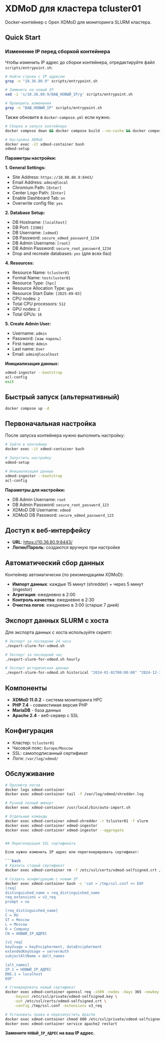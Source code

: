 # XDMoD для кластера tcluster01

Docker-контейнер с Open XDMoD для мониторинга SLURM кластера.

## Quick Start
### Изменение IP перед сборкой контейнера

Чтобы изменить IP адрес до сборки контейнера, отредактируйте файл `scripts/entrypoint.sh`:

```bash
# Найти строки с IP адресом
grep -n "10.36.80.9" scripts/entrypoint.sh

# Заменить на новый IP
sed -i 's/10.36.80.9/ВАШ_НОВЫЙ_IP/g' scripts/entrypoint.sh

# Проверить изменения
grep -n "ВАШ_НОВЫЙ_IP" scripts/entrypoint.sh
```

Также обновите в `docker-compose.yml` если нужно.

```bash
# Сборка и запуск контейнера
docker compose down && docker compose build --no-cache && docker compose up -d

# Настройка XDMoD
docker exec -it xdmod-container bash
xdmod-setup
```

**Параметры настройки:**

**1. General Settings:**
- Site Address: `https://10.00.80.9:8443/`
- Email Address: `admin@local`
- Chromium Path: `[Enter]`
- Center Logo Path: `[Enter]`
- Enable Dashboard Tab: `on`
- Overwrite config file: `yes`

**2. Database Setup:**
- DB Hostname: `[localhost]`
- DB Port: `[3306]`
- DB Username: `[xdmod]`
- DB Password: `secure_xdmod_password_1234`
- DB Admin Username: `[root]`
- DB Admin Password: `secure_root_password_1234`
- Drop and recreate databases: `yes` (для всех баз)

**4. Resources:**
- Resource Name: `tcluster01`
- Formal Name: `testcluster01`
- Resource Type: `[hpc]`
- Resource Allocation Type: `gpu`
- Resource Start Date: `[2025-09-03]`
- CPU nodes: `2`
- Total CPU processors: `512`
- GPU nodes: `2`
- Total GPUs: `16`

**5. Create Admin User:**
- Username: `admin`
- Password: `[ваш пароль]`
- First name: `Admin`
- Last name: `User`
- Email: `admin@localhost`

**Инициализация данных:**
```bash
xdmod-ingestor --bootstrap
acl-config
exit
```

## Быстрый запуск (альтернативный)

```bash
docker compose up -d
```

## Первоначальная настройка

После запуска контейнера нужно выполнить настройку:

```bash
# Зайти в контейнер
docker exec -it xdmod-container bash

# Запустить настройку
xdmod-setup

# Инициализация данных
xdmod-ingestor --bootstrap
acl-config
```

**Параметры для настройки:**
- DB Admin Username: `root`
- DB Admin Password: `secure_root_password_123`
- XDMoD DB Username: `xdmod`
- XDMoD DB Password: `secure_xdmod_password_123`

## Доступ к веб-интерфейсу

- **URL**: https://10.36.80.9:8443/
- **Логин/Пароль**: создаются вручную при настройке

## Автоматический сбор данных

Контейнер автоматически (по рекомендациям XDMoD):
- **Импорт данных**: каждые 15 минут (shredder) + через 5 минут (ingestor)
- **Агрегация**: ежедневно в 2:00
- **Контроль качества**: ежедневно в 2:30
- **Очистка логов**: ежедневно в 3:00 (старше 7 дней)

## Экспорт данных SLURM с хоста

Для экспорта данных с хоста используйте скрипт:

```bash
# Экспорт за последние 24 часа
./export-slurm-for-xdmod.sh

# Экспорт за последний час
./export-slurm-for-xdmod.sh hourly

# Экспорт исторических данных
./export-slurm-for-xdmod.sh historical "2024-01-01T00:00:00" "2024-12-31T23:59:59"
```

## Компоненты

- **XDMoD 11.0.2** - система мониторинга HPC
- **PHP 7.4** - совместимая версия PHP
- **MariaDB** - база данных
- **Apache 2.4** - веб-сервер с SSL

## Конфигурация

- Кластер: `tcluster01`
- Часовой пояс: `Europe/Moscow`
- SSL: самоподписанный сертификат
- Логи: `/var/log/xdmod/`

## Обслуживание

```bash
# Просмотр логов
docker logs xdmod-container
docker exec xdmod-container tail -f /var/log/xdmod/shredder.log

# Ручной полный импорт
docker exec xdmod-container /usr/local/bin/auto-import.sh

# Отдельные команды
docker exec xdmod-container xdmod-shredder -r tcluster01 -f slurm
docker exec xdmod-container xdmod-ingestor
docker exec xdmod-container xdmod-ingestor --aggregate


## Перегенерация SSL сертификата

Если нужно изменить IP адрес или перегенерировать сертификат:

```bash
# Удалить старый сертификат
docker exec xdmod-container rm -f /etc/ssl/certs/xdmod-selfsigned.crt /etc/ssl/private/xdmod-selfsigned.key

# Создать конфигурацию с новым IP
docker exec xdmod-container bash -c 'cat > /tmp/ssl.conf << EOF
[req]
distinguished_name = req_distinguished_name
req_extensions = v3_req
prompt = no

[req_distinguished_name]
C = RU
ST = Moscow
L = Moscow
O = Company
CN = НОВЫЙ_IP_АДРЕС

[v3_req]
keyUsage = keyEncipherment, dataEncipherment
extendedKeyUsage = serverAuth
subjectAltName = @alt_names

[alt_names]
IP.1 = НОВЫЙ_IP_АДРЕС
DNS.1 = localhost
EOF'

# Сгенерировать новый сертификат
docker exec xdmod-container openssl req -x509 -nodes -days 365 -newkey rsa:2048 \
    -keyout /etc/ssl/private/xdmod-selfsigned.key \
    -out /etc/ssl/certs/xdmod-selfsigned.crt \
    -config /tmp/ssl.conf -extensions v3_req

# Установить права и перезапустить Apache
docker exec xdmod-container chmod 600 /etc/ssl/private/xdmod-selfsigned.key
docker exec xdmod-container service apache2 restart
```

**Замените `НОВЫЙ_IP_АДРЕС` на ваш IP адрес.**
```

